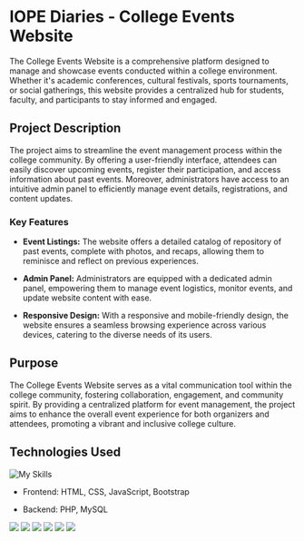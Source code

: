 # IOPE Diaries - College Events Website

The College Events Website is a comprehensive platform designed to manage and showcase events conducted within a college environment. Whether it's academic conferences, cultural festivals, sports tournaments, or social gatherings, this website provides a centralized hub for students, faculty, and participants to stay informed and engaged.

## Project Description

The project aims to streamline the event management process within the college community. By offering a user-friendly interface, attendees can easily discover upcoming events, register their participation, and access information about past events. Moreover, administrators have access to an intuitive admin panel to efficiently manage event details, registrations, and content updates.

### Key Features

- **Event Listings:** The website offers a detailed catalog of repository of past events, complete with photos, and recaps, allowing them to reminisce and reflect on previous experiences.

- **Admin Panel:** Administrators are equipped with a dedicated admin panel, empowering them to manage event logistics, monitor events, and update website content with ease.

- **Responsive Design:** With a responsive and mobile-friendly design, the website ensures a seamless browsing experience across various devices, catering to the diverse needs of its users.

## Purpose

The College Events Website serves as a vital communication tool within the college community, fostering collaboration, engagement, and community spirit. By providing a centralized platform for event management, the project aims to enhance the overall event experience for both organizers and attendees, promoting a vibrant and inclusive college culture.

## Technologies Used
 ![My Skills](https://skillicons.dev/icons?i=html,css,javascript,bootstrap,php,mysql)
- Frontend: HTML, CSS, JavaScript, Bootstrap

- Backend: PHP, MySQL

<img src="https://github.com/manishjadhav9/IOPE-Diaries/assets/96580022/3bbc1fcc-f6e7-48a2-a028-d8bdfedd034c">
<img src="https://github.com/manishjadhav9/IOPE-Diaries/assets/96580022/072d0a1c-119f-4423-9269-fd5554f9615b">
<img src="https://github.com/manishjadhav9/IOPE-Diaries/assets/96580022/35c658b3-301b-45dd-8f66-2f2135e10e5f">
<img src="https://github.com/manishjadhav9/IOPE-Diaries/assets/96580022/bc1b6f66-cfe7-4a23-9793-523b06fe4a5e">
<img src="https://github.com/manishjadhav9/IOPE-Diaries/assets/96580022/1ae0ab7c-972b-46b0-8c84-c68048d34fba">
<img src="https://github.com/manishjadhav9/IOPE-Diaries/assets/96580022/7ef2f991-ff65-4243-99a8-dcd9d91d1c6e">
